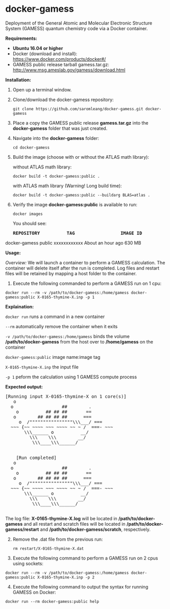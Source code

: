 # docker-gamess
Deployment of the General Atomic and Molecular Electronic Structure System (GAMESS) quantum chemistry code via a Docker container.

**Requirements:**
- **Ubuntu 16.04 or higher**
- Docker (download and install): https://www.docker.com/products/docker#/
- GAMESS public release tarball gamess.tar.gz: http://www.msg.ameslab.gov/gamess/download.html

**Installation:**

1. Open up a terminal window.
2. Clone/download the docker-gamess repository:

   ```
   git clone https://github.com/saromleang/docker-gamess.git docker-gamess
   ```
3. Place a copy the GAMESS public release **gamess.tar.gz** into the **docker-gamess** folder that was just created.
4. Navigate into the **docker-gamess** folder:

   ```
   cd docker-gamess
   ```
5. Build the image (choose with or without the ATLAS math library):

   without ATLAS math library:
   ```
   docker build -t docker-gamess:public .
   ```
   with ATLAS math library (Warning! Long build time):
   ```
   docker build -t docker-gamess:public --buildarg BLAS=atlas .
   ```
6. Verify the image **docker-gamess:public** is available to run:

   ```
   docker images
   ```
   You should see:

   <pre><strong>REPOSITORY          TAG                 IMAGE ID            CREATED             SIZE</strong>
docker-gamess       public              xxxxxxxxxxxx        About an hour ago   630 MB</pre>

**Usage:**

*Overview:*
We will launch a container to perform a GAMESS calculation. The container will delete itself after the run is completed. Log files and restart files will be retained by mapping a host folder to the container.

1.  Execute the following commanded to perform a GAMESS run on 1 cpu:

  ```
  docker run --rm -v /path/to/docker-gamess:/home/gamess docker-gamess:public X-0165-thymine-X.inp -p 1
  ```
  
  **Explaination:**
  
  ```docker run``` runs a command in a new container
  
  ```--rm``` automatically remove the container when it exits
  
  ```-v /path/to/docker-gamess:/home/gamess``` binds the volume **/path/to/docker-gamess** from the host over to **/home/gamess** on the container
  
  ```docker-gamess:public``` image name:image tag
  
  ```X-0165-thymine-X.inp``` the input file
  
  ```-p 1``` peform the calculation using 1 GAMESS compute process
  
   **Expected output:**

   <pre>
[Running input X-0165-thymine-X on 1 core(s)]
   o
  o                  ##        .
    o          ## ## ##       ==
   o        ## ## ## ##      ===
     o  /""""""""""""""""\\\___/ ===
  ~~~ {~~ ~~~~ ~~~ ~~~~ ~~ ~ /  ===- ~~~
       \\\______ o          __/         
         \\\    \\\        __/          
          \\\____\\\______/             


    [Run completed]
   o
  o                  ##        .
    o          ## ## ##       ==
   o        ## ## ## ##      ===
     o  /""""""""""""""""\\\___/ ===
  ~~~ {~~ ~~~~ ~~~ ~~~~ ~~ ~ /  ===- ~~~
       \\\______ o          __/         
         \\\    \\\        __/          
          \\\____\\\______/             
   </pre>
  
   The log file: **X-0165-thymine-X.log** will be located in **/path/to/docker-gamess** and all restart and scratch files will be located in  **/path/to/docker-gamess/restart** and **/path/to/docker-gamess/scratch**, respectively.

2. Remove the .dat file from the previous run:

   ```
   rm restart/X-0165-thymine-X.dat
   ```

3. Execute the following command to perform a GAMESS run on 2 cpus using sockets:

  ```
  docker run --rm -v /path/to/docker-gamess:/home/gamess docker-gamess:public X-0165-thymine-X.inp -p 2
  ```

4.  Execute the following command to output the syntax for running GAMESS on Docker:

   ```
   docker run --rm docker-gamess:public help
   ```
